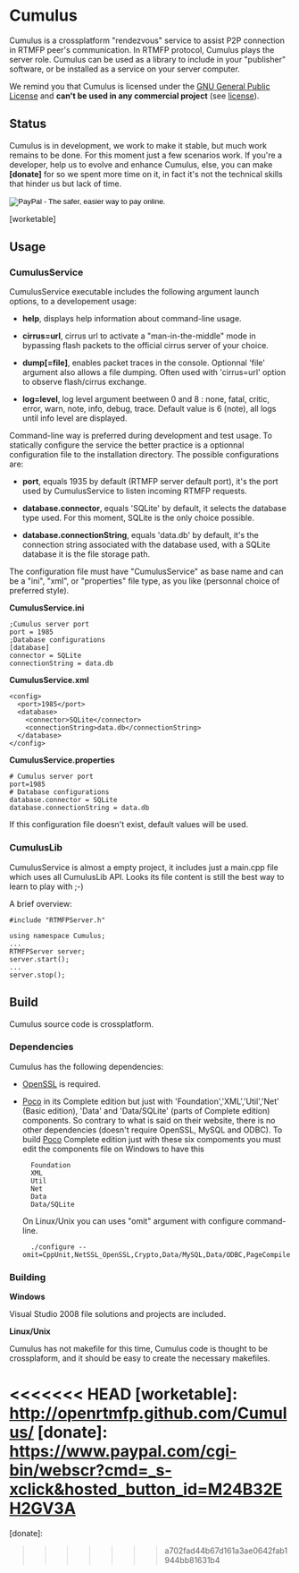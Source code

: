 
Cumulus
=======================================

Cumulus is a crossplatform "rendezvous" service to assist P2P connection in RTMFP peer's communication. In RTMFP protocol, Cumulus plays the server role.
Cumulus can be used as a library to include in your "publisher" software, or be installed as a service on your server computer.

We remind you that Cumulus is licensed under the [GNU General Public License] and **can't be used in any commercial project** (see [license]).

Status
------------------------------------
Cumulus is in development, we work to make it stable, but much work remains to be done. For this moment just a few scenarios work. If you're a developer, help us to evolve and enhance Cumulus, else, you can make **[donate]** for so we spent more time on it, in fact it's not the technical skills that hinder us but lack of time.

<form action="https://www.paypal.com/cgi-bin/webscr" method="post">
<input type="hidden" name="cmd" value="_s-xclick">
<input type="hidden" name="hosted_button_id" value="M24B32EH2GV3A">
<input type="image" src="https://www.paypal.com/en_US/i/btn/btn_donateCC_LG_global.gif" border="0" name="submit" alt="PayPal - The safer, easier way to pay online.">
<img alt="" border="0" src="https://www.paypal.com/fr_FR/i/scr/pixel.gif" width="1" height="1">
</form>

[worketable]

Usage
------------------------------------

### CumulusService

CumulusService executable includes the following argument launch options, to a developement usage:

- **help**,
displays help information about command-line usage.

- **cirrus=url**,
cirrus url to activate a "man-in-the-middle" mode in bypassing flash packets to the official cirrus server of your choice.

- **dump[=file]**,
enables packet traces in the console. Optionnal 'file' argument also allows a file dumping. Often used with 'cirrus=url' option to observe flash/cirrus exchange.

- **log=level**,
log level argument beetween 0 and 8 : none, fatal, critic, error, warn, note, info, debug, trace. Default value is 6 (note), all logs until info level are displayed.

Command-line way is preferred during development and test usage. To statically configure the service the better practice is a optionnal configuration file to the installation directory. The possible configurations are:

- **port**,
equals 1935 by default (RTMFP server default port), it's the port used by CumulusService to listen incoming RTMFP requests.

- **database.connector**,
equals 'SQLite' by default, it selects the database type used. For this moment, SQLite is the only choice possible.

- **database.connectionString**,
equals 'data.db' by default, it's the connection string associated with the database used, with a SQLite database it is the file storage path.

The configuration file must have "CumulusService" as base name and can be a "ini", "xml", or "properties" file type, as you like (personnal choice of preferred style).

**CumulusService.ini**

    ;Cumulus server port
    port = 1985 
    ;Database configurations
    [database]
    connector = SQLite
    connectionString = data.db

**CumulusService.xml**

    <config>
      <port>1985</port>
      <database>
        <connector>SQLite</connector>
        <connectionString>data.db</connectionString>
      </database>
    </config>

**CumulusService.properties**

    # Cumulus server port
    port=1985
    # Database configurations
    database.connector = SQLite
    database.connectionString = data.db

If this configuration file doesn't exist, default values will be used.

### CumulusLib

CumulusService is almost a empty project, it includes just a main.cpp file which uses all CumulusLib API. Looks its file content is still the best way to learn to play with ;-)

A brief overview:

    #include "RTMFPServer.h"

    using namespace Cumulus;
    ...
    RTMFPServer server;
    server.start();
    ...
    server.stop();

Build
------------------------------------

Cumulus source code is crossplatform.

### Dependencies

Cumulus has the following dependencies:

- [OpenSSL] is required.

- [Poco] in its Complete edition but just with 'Foundation','XML','Util','Net' (Basic edition), 'Data' and 'Data/SQLite' (parts of Complete edition) components. So contrary to what is said on their website, there is no other dependencies (doesn't require OpenSSL, MySQL and ODBC).
To build [Poco] Complete edition just with these six compoments you must edit the components file on Windows to have this

        Foundation
        XML
        Util
        Net
        Data
        Data/SQLite

    On Linux/Unix you can uses "omit" argument with configure command-line.

        ./configure --omit=CppUnit,NetSSL_OpenSSL,Crypto,Data/MySQL,Data/ODBC,PageCompiler,Zip

### Building
**Windows**

Visual Studio 2008 file solutions and projects are included.

**Linux/Unix**

Cumulus has not makefile for this time, Cumulus code is thought to be crossplaform, and it should be easy to create the necessary makefiles.


[GNU General Public License]: http://www.gnu.org/licenses/ "www.gnu.org/licenses"
[license]: https://github.com/OpenRTMFP/Cumulus/raw/master/LICENSE "LICENSE"
[OpenSSL]: http://www.openssl.org/ "www.openssl.org"
[Poco]: http://pocoproject.org/ "pocoproject.org" 
<<<<<<< HEAD
[worketable]: http://openrtmfp.github.com/Cumulus/
[donate]: https://www.paypal.com/cgi-bin/webscr?cmd=_s-xclick&hosted_button_id=M24B32EH2GV3A
=======
[working board]: http://openrtmfp.github.com/Cumulus/
[donate]: 
>>>>>>> a702fad44b67d161a3ae0642fab1944bb81631b4
        

















